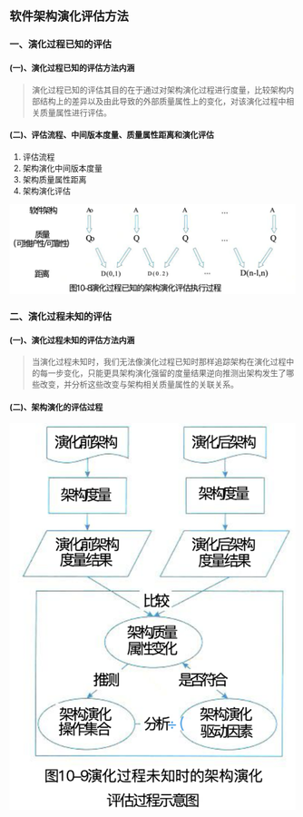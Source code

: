 ## 软件架构演化评估方法

### 一、演化过程已知的评估

#### (一)、演化过程已知的评估方法内涵

> 演化过程已知的评估其目的在于通过对架构演化过程进行度量，比较架构内部结构上的差异以及由此导致的外部质量属性上的变化，对该演化过程中相关质量属性进行评估。

#### (二)、评估流程、中间版本度量、质量属性距离和演化评估

1. 评估流程
2. 架构演化中间版本度量
3. 架构质量属性距离
4. 架构演化评估

![](../../.images/202502/130951.png)

### 二、演化过程未知的评估

#### (一)、演化过程未知的评估方法内涵

> 当演化过程未知时，我们无法像演化过程已知时那样追踪架构在演化过程中的每一步变化，只能更具架构演化强留的度量结果逆向推测出架构发生了哪些改变，并分析这些改变与架构相关质量属性的关联关系。

#### (二)、架构演化的评估过程

![](../../.images/202502/130952.png)

